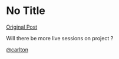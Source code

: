 # No Title

[Original Post](https://discourse.onlinedegree.iitm.ac.in/t/164277/171)

<p>Will there be more live sessions on project ?</p>
<p><a class="mention" href="/u/carlton">@carlton</a></p>